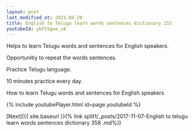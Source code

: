 ```yaml
---
layout: post
last_modified_at: 2021-03-29
title: English to Telugu learn words sentences dictionary 253 
youtubeId: ybft5gue_vA
---
```

 
 
Helps to learn Telugu words and sentences for English speakers.

Opportunitiy to repeat the words sentences. 

Practice Telugu language. 
 
10 minutes practice every day. 
 
How to learn Telugu words and sentences for English speakers 
 
{% include youtubePlayer.html id=page.youtubeId %}
 
 
[Next]({{ site.baseurl }}{% link  split1/_posts/2017-11-07-English to telugu learn words sentences dictionary 358 .md%})
 
